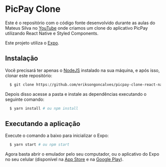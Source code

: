 # PicPay Clone

Este é o repositório com o código fonte desenvolvido durante as aulas do
Mateus Silva no [YouTube](https://youtu.be/0CraBZHejKI) onde criamos um clone do aplicativo PicPay utilizando React Native e Styled Components.

Este projeto utiliza o [Expo](https://expo.io/).

## Instalação

Você precisará ter apenas o [NodeJS](https://nodejs.org) instalado na sua máquina, e após isso, clonar este repositório:

```sh
  $ git clone https://github.com/eriksongoncalves/picpay-clone-react-native.git
```

Depois disso acesse a pasta e instale as dependências executando o seguinte comando:

```sh
  $ yarn install # ou npm install
```

## Executando a aplicação

Execute o comando a baixo para inicializar o Expo:

```sh
  $ yarn start # ou npm start
```

Agora basta abrir o emulador pelo seu computador, ou o aplicativo do Expo no seu celular (disponível na [App Store](https://apps.apple.com/br/app/expo-client/id982107779) e na [Google Play](https://play.google.com/store/apps/details?id=host.exp.exponent&hl=pt_BR)).
